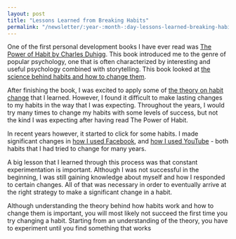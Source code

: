 ```yaml
---
layout: post
title: "Lessons Learned from Breaking Habits"
permalink: "/newsletter/:year-:month-:day-lessons-learned-breaking-habits"
---
```


One of the first personal development books I have ever read was [The Power of Habit by Charles Duhigg](/book-notes/power-habit-charles-duhigg). This book introduced me to the genre of popular psychology, one that is often characterized by interesting and useful psychology combined with storytelling. This book looked at [the science behind habits and how to change them](/personal-development/habits#how-are-habits-formed).

After finishing the book, I was excited to apply some of [the theory on habit change](/personal-development/habits#how-to-change-habits) that I learned. However, I found it difficult to make lasting changes to my habits in the way that I was expecting. Throughout the years, I would try many times to change my habits with some levels of success, but not the kind  I was expecting after having read The Power of Habit.

In recent years however, it started to click for some habits. I made significant changes in [how I used Facebook](/newsletter/2022-07-21-breaking-habits-willpower-not-sustainable), and [how I used YouTube](/newsletter/2022-07-26-using-social-media-mindfully) - both habits that I had tried to change for many years.

A big lesson that I learned through this process was that constant experimentation is important. Although I was not successful in the beginning, I was still gaining knowledge about myself and how I responded to certain changes. All of that was necessary in order to eventually arrive at the right strategy to make a significant change in a habit.

Although understanding the theory behind how habits work and how to change them is important, you will most likely not succeed the first time you try changing a habit. Starting from an understanding of the theory, you have to experiment until you find something that works
